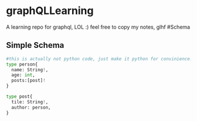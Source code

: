 # graphQLLearning
A learning repo for graphql, LOL :) feel free to copy my notes, glhf
#Schema

## Simple Schema

```python
#this is actually not python code, just make it python for convinience!
type person{
  name: String!,
  age: int,
  posts:[post]!
}

type post{
  tile: String!,
  author: person,
}
```
